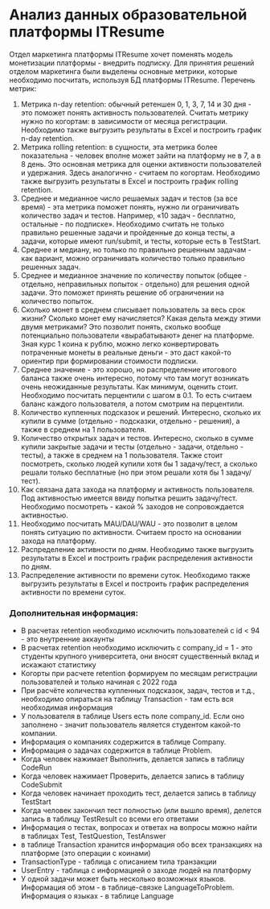 # Анализ данных образовательной платформы ITResume
Отдел маркетинга платформы ITResume хочет поменять модель монетизации платформы - внедрить подписку. Для принятия решений отделом маркетинга были выделены основные метрики, которые необходимо посчитать, используя БД платформы ITResume.
Перечень метрик: 

1. Метрика n-day retention: обычный ретеншен 0, 1, 3, 7, 14 и 30 дня - это поможет понять активность пользователей. Считать метрику нужно по когортам: в зависимости от месяца регистрации. Необходимо также выгрузить результаты в Excel и построить график n-day retention.
2. Метрика rolling retention: в сущности, эта метрика более показательна - человек вполне может зайти на платформу не в 7, а в 8 день. Это основная метрика для оценки активности пользователей и удержания. Здесь аналогично - считаем по когортам. Необходимо также выгрузить результаты в Excel и построить график rolling retention.
3. Среднее и медианное число решаемых задач и тестов (за все время) - эта метрика поможет понять, нужно ли ограничивать количество задач и тестов. Например, «10 задач - бесплатно, остальные - по подписке». Необходимо считать не только правильно решенные задачи и пройденные до конца тесты, а задачи, которые имеют run/submit, и тесты, которые есть в TestStart.
4. Среднее и медиану, но только по правильно решенным задачам - как вариант, можно ограничивать количество только правильно решенных задач.
5. Среднее и медианное значение по количеству попыток (общее - отдельно, неправильных попыток - отдельно) для решения одной задачи. Это поможет принять решение об ограничении на количество попыток.
6. Сколько монет в среднем списывает пользователь за весь срок жизни? Сколько монет ему начисляется? Какая дельта между этими двумя метриками? Это позволит понять, сколько вообще потенциально пользователи «вырабатывают» денег на платформе. Зная курс 1 коина к рублю, можно легко конвертировать потраченные монеты в реальные деньги - это даст какой-то ориентир при формировании стоимости подписки.
7. Среднее значение - это хорошо, но распределение итогового баланса также очень интересно, потому что там могут возникать очень неожиданные результаты. Как минимум, оценить стоит. Необходимо посчитать перцентили с шагом в 0.1. То есть считаем баланс каждого пользователя, а потом смотрим на перцентили.
8. Количество купленных подсказок и решений. Интересно, сколько их купили в сумме (отдельно - подсказки, отдельно - решения), а также в среднем на 1 пользователя.
9. Количество открытых задач и тестов. Интересно, сколько в сумме купили закрытые задачи и тесты (отдельно - задачи, отдельно - тесты), а также в среднем на 1 пользователя. Также стоит посмотреть, сколько людей купили хотя бы 1 задачу/тест, а сколько решали только бесплатные (но при этом решали хотя бы 1 задачу/тест).
10. Как связана дата захода на платформу и активность пользователя. Под активностью имеется ввиду попытка решить задачу/тест. Необходимо посмотреть - какой % заходов не сопровождается активностью.
11. Необходимо посчитать MAU/DAU/WAU - это позволит в целом понять ситуацию по активности. Считаем просто на основании захода на платформу.
12. Распределение активности по дням. Необходимо также выгрузить результаты в Excel и построить график распределения активности по дням.
13. Распределение активности по времени суток. Необходимо также выгрузить результаты в Excel и построить график распределения активности по времени суток.

### Дополнительная информация:
- В расчетах retention необходимо исключить пользователей с id < 94 - это внутренние аккаунты
- В расчетах retention необходимо исключить с company_id = 1 - это студенты крупного университета, они вносят существенный вклад и искажают статистику
- Когорты при расчете retention формируем по месяцам регистрации пользователей и только начиная с 2022 года
- При расчёте количества купленных подсказок, задач, тестов и т.д., необходимо опираться на таблицу Transaction - там есть вся необходимая информация
- У пользователя в таблице Users есть поле company_id. Если оно заполнено - значит пользователь является студентом какой-то компании.
- Информация о компаниях содержится в таблице Company.
- Информация о задачах содержится в таблице Problem.
- Когда человек нажимает Выполнить, делается запись в таблицу CodeRun
- Когда человек нажимает Проверить, делается запись в таблицу CodeSubmit
- Когда человек начинает проходить тест, делается запись в таблицу TestStart
- Когда человек закончил тест полностью (или вышло время), делется запись в таблицу TestResult со всеми его ответами
- Информация о тестах, вопросах и ответах на вопросы можно найти в таблицах Test, TestQuestion, TestAnswer
- в таблице Transaction хранится информация обо всех транзакциях на платформе (это операции с коинами)
- TransactionType - таблица с описанием типа транзакции
- UserEntry - таблица с информацией о заходе людей на платформу
- У одной задачи может быть несколько возможных языков. Информация об этом - в таблице-связке LanguageToProblem. Информация о языках - в таблице Language
